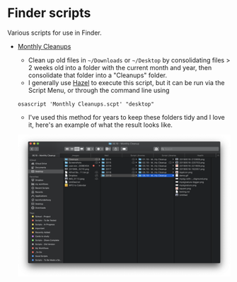Finder scripts
===============
Various scripts for use in Finder.

- [Monthly Cleanups](https://github.com/kevin-funderburg/AppleScripts/blob/master/Finder/Monthly%20Cleanups.applescript)
    - Clean up old files in `~/Downloads` or `~/Desktop` by consolidating files > 2 weeks old into a folder with the current month and year, then consolidate that folder into a "Cleanups" folder.
    - I generally use [Hazel](https://www.noodlesoft.com/) to execute this script, but it can be run via the Script Menu, or through the command line using

    ```shell
    osascript 'Monthly Cleanups.scpt' "desktop"
    ```

    - I've used this method for years to keep these folders tidy and I love it, here's an example of what the result looks like.
    <p align="center"> <img src="../imgs/folderCleaner.png"> </p>
